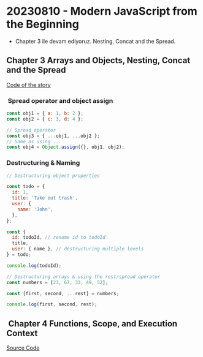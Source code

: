 # 20230810 - Modern JavaScript from the Beginning

- Chapter 3 ile devam ediyoruz. Nesting, Concat and the Spread.

## Chapter 3 Arrays and Objects, Nesting, Concat and the Spread

[Code of the story](file:///Users/bulent/git-repos/typescript-ws/mjfb-brad-traversy/02-arrays-and-objects/06-object-spread-methods)

###  Spread operator and object assign

```javascript
const obj1 = { a: 1, b: 2 };
const obj2 = { c: 3, d: 4 };

// Spread operator
const obj3 = { ...obj1, ...obj2 };
// Same as using ...
const obj4 = Object.assign({}, obj1, obj2);
```

### Destructuring & Naming

```javascript
// Destructuring object properties

const todo = {
  id: 1,
  title: 'Take out trash',
  user: {
    name: 'John',
  },
};

const {
  id: todoId, // rename id to todoId
  title,
  user: { name }, // destructuring multiple levels
} = todo;

console.log(todoId);

// Destructuring arrays & using the rest/spread operator
const numbers = [23, 67, 33, 49, 52];

const [first, second, ...rest] = numbers;

console.log(first, second, rest);
```

##  Chapter 4 Functions, Scope, and Execution Context

[Source Code](file:///Users/bulent/git-repos/typescript-ws/mjfb-brad-traversy/03-functions-scope)

